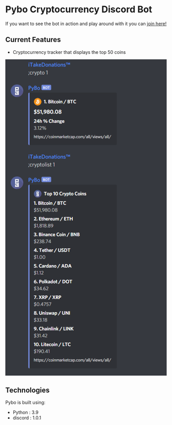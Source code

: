 # Pybo Cryptocurrency Discord Bot
If you want to see the bot in action and play around with it you can [join here!](https://discord.gg/6YCm7mSPDu)

## Current Features
- Cryptocurrency tracker that displays the top 50 coins

![](README_assets/images/Crypto_Commands.png)

## Technologies
Pybo is built using:
* Python            : 3.9
* discord           : 1.0.1
